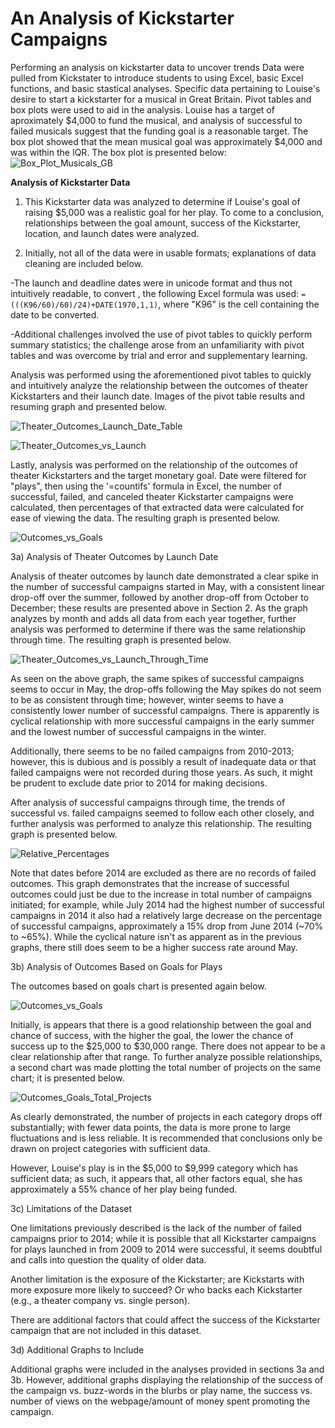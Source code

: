 # An Analysis of Kickstarter Campaigns
Performing an analysis on kickstarter data to uncover trends
Data were pulled from Kickstater to introduce students to using Excel, basic Excel functions, and basic stastical analyses. 
Specific data pertaining to Louise's desire to start a kickstarter for a musical in Great Britain. Pivot tables and box plots were used to aid in the analysis. 
Louise has a target of aproximately $4,000 to fund the musical, and analysis of successful to failed musicals suggest that the funding goal is a reasonable target. The box plot showed that the mean musical goal was approximately $4,000 and was within the IQR. The box plot is presented below:
![Box_Plot_Musicals_GB](https://user-images.githubusercontent.com/82423123/115622326-4ed48000-a2bd-11eb-9b4f-2434fd232067.png)


**Analysis of Kickstarter Data**

1) This Kickstarter data was analyzed to determine if Louise's goal of raising $5,000 was a realistic goal for her play. To come to a conclusion, relationships between the goal amount, success of the Kickstarter, location, and launch dates were analyzed. 

2) Initially, not all of the data were in usable formats; explanations of data cleaning are included below. 

-The launch and deadline dates were in unicode format and thus not intuitively readable, to convert , the following Excel formula was used: `=(((K96/60)/60)/24)+DATE(1970,1,1)`, where "K96" is the cell containing the date to be converted. 

-Additional challenges involved the use of pivot tables to quickly perform summary statistics; the challenge arose from an unfamiliarity with pivot tables and was overcome by trial and error and supplementary learning. 

Analysis was performed using the aforementioned pivot tables to quickly and intuitively analyze the relationship between the outcomes of theater Kickstarters and their launch date. Images of the pivot table results and resuming graph and presented below. 

![Theater_Outcomes_Launch_Date_Table](https://user-images.githubusercontent.com/82423123/115929454-7a867000-a44d-11eb-84f5-74673312979c.png)

![Theater_Outcomes_vs_Launch](https://user-images.githubusercontent.com/82423123/115929506-8bcf7c80-a44d-11eb-8097-871f636425f6.png)

Lastly, analysis was performed on the relationship of the outcomes of theater Kickstarters and the target monetary goal. Date were filtered for "plays", then using the '=countifs' formula in Excel, the number of successful, failed, and canceled theater Kickstarter campaigns were calculated, then percentages of that extracted data were calculated for ease of viewing the data. The resulting graph is presented below. 

![Outcomes_vs_Goals](https://user-images.githubusercontent.com/82423123/115929527-95f17b00-a44d-11eb-9386-b5b704919895.png)

3a) Analysis of Theater Outcomes by Launch Date

Analysis of theater outcomes by launch date demonstrated a clear spike in the number of successful campaigns started in May, with a consistent linear drop-off over the summer, followed by another drop-off from October to December; these results are presented above in Section 2. As the graph analyzes by month and adds all data from each year together, further analysis was performed to determine if there was the same relationship through time. The resulting graph is presented below.

![Theater_Outcomes_vs_Launch_Through_Time](https://user-images.githubusercontent.com/82423123/115929552-9ee24c80-a44d-11eb-8c27-76d8c0e2cb78.png)

As seen on the above graph, the same spikes of successful campaigns seems to occur in May, the drop-offs following the May spikes do not seem to be as consistent through time; however, winter seems to have a consistently lower number of successful campaigns. There is apparently is cyclical relationship with more successful campaigns in the early summer and the lowest number of successful campaigns in the winter. 

Additionally, there seems to be no failed campaigns from 2010-2013; however, this is dubious and is possibly a result of inadequate data or that failed campaigns were not recorded during those years. As such, it might be prudent to exclude date prior to 2014 for making decisions. 

After analysis of successful campaigns through time, the trends of successful vs. failed campaigns seemed to follow each other closely, and further analysis was performed to analyze this relationship. The resulting graph is presented below. 

![Relative_Percentages](https://user-images.githubusercontent.com/82423123/115929584-aace0e80-a44d-11eb-90a5-d59d608da3ce.png)

Note that dates before 2014 are excluded as there are no records of failed outcomes. This graph demonstrates that the increase of successful outcomes could just be due to the increase in total number of campaigns initiated; for example, while July 2014 had the highest number of successful campaigns in 2014 it also had a relatively large decrease on the percentage of successful campaigns, approximately a 15% drop from June 2014 (~70% to ~65%). While the cyclical nature isn't as apparent as in the previous graphs, there still does seem to be a higher success rate around May. 

3b) Analysis of Outcomes Based on Goals for Plays

The outcomes based on goals chart is presented again below. 

![Outcomes_vs_Goals](https://user-images.githubusercontent.com/82423123/115929611-b588a380-a44d-11eb-99cf-918bdbaab7b4.png)

Initially, is appears that there is a good relationship between the goal and chance of success, with the higher the goal, the lower the chance of success up to the $25,000 to $30,000 range. There does not appear to be a clear relationship after that range. To further analyze possible relationships, a second chart was made plotting the total number of projects on the same chart; it is presented below. 

![Outcomes_Goals_Total_Projects](https://user-images.githubusercontent.com/82423123/115929631-bd484800-a44d-11eb-9a0d-268fe17468f0.png)

As clearly demonstrated, the number of projects in each category drops off substantially; with fewer data points, the data is more prone to large fluctuations and is less reliable. It is recommended that conclusions only be drawn on project categories with sufficient data. 

However, Louise's play is in the $5,000 to $9,999 category which has sufficient data; as such, it appears that, all other factors equal, she has approximately a 55% chance of her play being funded. 

3c) Limitations of the Dataset

One limitations previously described is the lack of the number of failed campaigns prior to 2014; while it is possible that all Kickstarter campaigns for plays launched in from 2009 to 2014 were successful, it seems doubtful	and calls into question the quality of older data. 

Another limitation is the exposure of the Kickstarter; are Kickstarts with more exposure more likely to succeed? Or who backs each Kickstarter (e.g., a theater company vs. single person). 

There are additional factors that could affect the success of the Kickstarter campaign that are not included in this dataset. 

3d) Additional Graphs to Include

Additional graphs were included in the analyses provided in sections 3a and 3b. However, additional graphs displaying the relationship of the success of the campaign vs. buzz-words in the blurbs or play name, the success vs. number of views on the webpage/amount of money spent promoting the campaign. 
